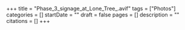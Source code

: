 +++
title = "Phase_3_signage_at_Lone_Tree_.avif"
tags = ["Photos"]
categories = []
startDate = ""
draft = false
pages = []
description = ""
citations = []
+++
